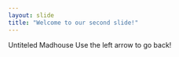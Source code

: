 ```yaml
---
layout: slide
title: "Welcome to our second slide!"
---
```

Untiteled Madhouse
Use the left arrow to go back!